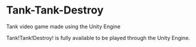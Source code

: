 # Tank-Tank-Destroy
Tank video game made using the Unity Engine


Tank!Tank!Destroy! is fully available to be played through the Unity Engine.
